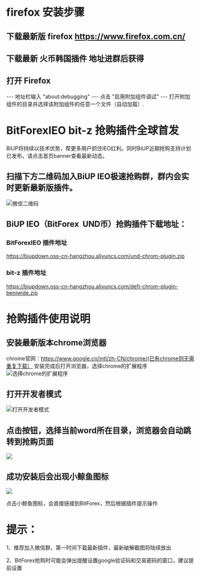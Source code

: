 # firefox 安装步骤
## 下载最新版 firefox https://www.firefox.com.cn/
## 下载最新 火币韩国插件 地址进群后获得 
## 打开 Firefox
---  地址栏输入 "about:debugging" 
---  点击 "启用附加组件调试"
---  打开附加组件的目录并选择该附加组件的任意一个文件（自动加载）.


# BitForexIEO bit-z 抢购插件全球首发
BiUP将持续以技术优势，帮更多用户抓住IEO红利。同时BiUP近期抢购支持计划已发布，请点击首页banner查看最新动态。

## 扫描下方二维码加入BiUP IEO极速抢购群，群内会实时更新最新版插件。

![微信二维码](http://partner.biup.com/media/uploads/2019/04/09/1554782974930.jpg)

## BiUP IEO（BitForex  UND币）抢购插件下载地址：
### BitForexIEO 插件地址
https://biupdown.oss-cn-hangzhou.aliyuncs.com/und-chrom-plugin.zip

### bit-z 插件地址
https://biupdown.oss-cn-hangzhou.aliyuncs.com/defi-chrom-plugin-beniwide.zip

# 抢购插件使用说明
## 安装最新版本chrome浏览器
chrome官网：https://www.google.cn/intl/zh-CN/chrome/(已有chrome则无需重复下载）
安装完成后打开浏览器，选择chrome的扩展程序
![选择chrome的扩展程序](http://partner.biup.com/media/uploads/2019/04/09/1.png)

## 打开开发者模式
![打开开发者模式](http://partner.biup.com/media/uploads/2019/04/01/2.png)

## 点击按钮，选择当前word所在目录，浏览器会自动跳转到抢购页面
![](http://partner.biup.com/media/uploads/2019/04/01/3.png)
## 成功安装后会出现小鲸鱼图标
![](http://partner.biup.com/media/uploads/2019/04/01/4.png)

点击小鲸鱼图标，会直接链接到BitForex，然后根据插件提示操作

# 提示：

1、推荐加入微信群，第一时间下载最新插件，最新破解截图将陆续放出

2、BitForex抢购时可能会弹出提醒设置google验证码和交易密码的窗口，建议提前设置

